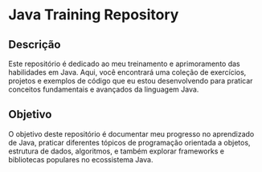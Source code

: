 # Java Training Repository

## Descrição

Este repositório é dedicado ao meu treinamento e aprimoramento das habilidades em Java. Aqui, você encontrará uma coleção de exercícios, projetos e exemplos de código que eu estou desenvolvendo para praticar conceitos fundamentais e avançados da linguagem Java.

## Objetivo

O objetivo deste repositório é documentar meu progresso no aprendizado de Java, praticar diferentes tópicos de programação orientada a objetos, estrutura de dados, algoritmos, e também explorar frameworks e bibliotecas populares no ecossistema Java.



